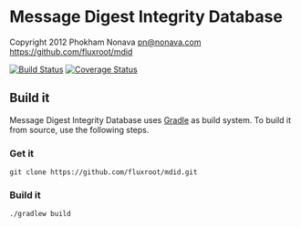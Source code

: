 Message Digest Integrity Database
=================================

Copyright 2012 Phokham Nonava <pn@nonava.com>  
https://github.com/fluxroot/mdid

[![Build Status](https://travis-ci.org/fluxroot/mdid.png)](https://travis-ci.org/fluxroot/mdid) [![Coverage Status](https://coveralls.io/repos/fluxroot/mdid/badge.png)](https://coveralls.io/r/fluxroot/mdid)


Build it
--------
Message Digest Integrity Database uses [Gradle][] as build system. To 
build it from source, use the following steps. 

### Get it
`git clone https://github.com/fluxroot/mdid.git`

### Build it
`./gradlew build`

[Gradle]: http://gradle.org
